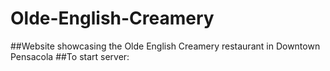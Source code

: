 # Olde-English-Creamery
##Website showcasing the Olde English Creamery restaurant in Downtown Pensacola
##To start server:
```npm run dev
